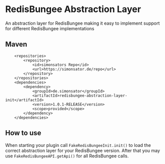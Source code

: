 # RedisBungee Abstraction Layer

An abstraction layer for RedisBungee making it easy to implement support for different RedisBungee implementations

## Maven

```
	<repositories>
		<repository>
			<id>simonsators Repo</id>
			<url>https://simonsator.de/repo</url>
		</repository>
	</repositories>
	<dependencies>
		<dependency>
			<groupId>de.simonsator</groupId>
			<artifactId>redisbungee-abstraction-layer-init</artifactId>
			<version>1.0.1-RELEASE</version>
			<scope>provided</scope>
		</dependency>
	</dependencies>
```

## How to use

When starting your plugin call ```FakeRedisBungeeInit.init()``` to load the correct abstraction layer for your
RedisBungee version. After that you may use ```FakeRedisBungeeAPI.getApi()``` for all RedisBungee calls.